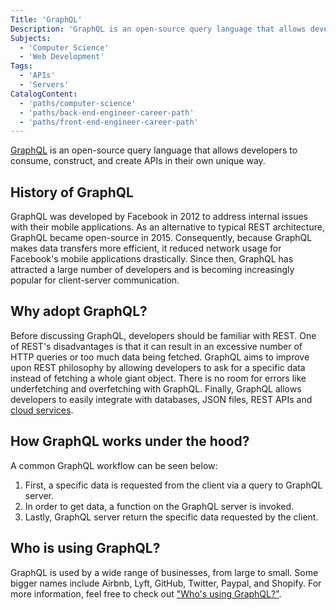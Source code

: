 ```yaml
---
Title: 'GraphQL'
Description: 'GraphQL is an open-source query language that allows developers to consume, construct, and create APIs in their own unique way.'
Subjects:
  - 'Computer Science'
  - 'Web Development'
Tags:
  - 'APIs'
  - 'Servers'
CatalogContent:
  - 'paths/computer-science'
  - 'paths/back-end-engineer-career-path'
  - 'paths/front-end-engineer-career-path'
---
```


[GraphQL](https://graphql.org/) is an open-source query language that allows developers to consume, construct, and create APIs in their own unique way.

## History of GraphQL

GraphQL was developed by Facebook in 2012 to address internal issues with their mobile applications. As an alternative to typical REST architecture, GraphQL became open-source in 2015. Consequently, because GraphQL makes data transfers more efficient, it reduced network usage for Facebook's mobile applications drastically. Since then, GraphQL has attracted a large number of developers and is becoming increasingly popular for client-server communication.

## Why adopt GraphQL?

Before discussing GraphQL, developers should be familiar with REST. One of REST's disadvantages is that it can result in an excessive number of HTTP queries or too much data being fetched. GraphQL aims to improve upon REST philosophy by allowing developers to ask for a specific data instead of fetching a whole giant object. There is no room for errors like underfetching and overfetching with GraphQL. Finally, GraphQL allows developers to easily integrate with databases, JSON files, REST APIs and [cloud services](https://www.codecademy.com/resources/docs/general/cloud-computing).

## How GraphQL works under the hood?

A common GraphQL workflow can be seen below:

1. First, a specific data is requested from the client via a query to GraphQL server.
2. In order to get data, a function on the GraphQL server is invoked.
3. Lastly, GraphQL server return the specific data requested by the client.

## Who is using GraphQL?

GraphQL is used by a wide range of businesses, from large to small. Some bigger names include Airbnb, Lyft, GitHub, Twitter, Paypal, and Shopify. For more information, feel free to check out ["Who's using GraphQL?"](https://graphql.org/users/).
